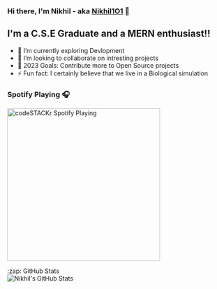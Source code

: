 ### Hi there, I'm Nikhil - aka [Nikhil1O1][website] 👋


## I'm a C.S.E Graduate and a MERN enthusiast!!

- 🌱 I’m currently exploring Devlopment
- 👯 I’m looking to collaborate on intresting projects
- 🥅 2023 Goals: Contribute more to Open Source projects
- ⚡ Fun fact: I certainly believe that we live in a Biological simulation

### Spotify Playing 🎧

[<img src="https://now-playing-codestackr.vercel.app/api/spotify-playing" alt="codeSTACKr Spotify Playing" width="350" />](https://open.spotify.com/track/2KH16WveTQWT6KOG9Rg6e2?si=7b9d8831a39a486f)

  <summary>:zap: GitHub Stats</summary>

  <img align="left" alt="Nikhil's GitHub Stats" src="https://github-readme-stats.vercel.app/api?username=Nikhil1O1&show_icons=true&hide_border=true" />


[website]: https://auth.geeksforgeeks.org/user/technikue20/articles
[linkedin]: https://www.linkedin.com/in/nikhil-kumar-choudhary-7806a010b/
